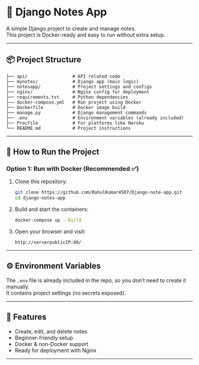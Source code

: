 # 📝 Django Notes App

A simple Django project to create and manage notes.  
This project is Docker-ready and easy to run without extra setup.

---

## 📦 Project Structure
```
├── api/                 # API related code
├── mynotes/             # Django app (main logic)
├── notesapp/            # Project settings and configs
├── nginx/               # Nginx config for deployment
├── requirements.txt     # Python dependencies
├── docker-compose.yml   # Run project using Docker
├── Dockerfile           # Docker image build
├── manage.py            # Django management commands
├── .env                 # Environment variables (already included)
├── Procfile             # For platforms like Heroku
└── README.md            # Project instructions
```

---

## 🚀 How to Run the Project

### Option 1: Run with Docker (Recommended ✅)
1. Clone this repository:
   ```bash
   git clone https://github.com/RahulKumar4507/Django-note-app.git
   cd django-notes-app
   ```

2. Build and start the containers:
   ```bash
   docker-compose up --build
   ```

3. Open your browser and visit:
   ```
   http://serverpublicIP:80/
   ```

---

## ⚙️ Environment Variables
The `.env` file is already included in the repo, so you don’t need to create it manually.  
It contains project settings (no secrets exposed).

---

## 🌟 Features
- Create, edit, and delete notes
- Beginner-friendly setup
- Docker & non-Docker support
- Ready for deployment with Nginx

---
